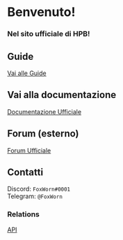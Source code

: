 # Benvenuto!
### Nel sito ufficiale di HPB!

## Guide
[Vai alle Guide](https://hpbdev.cf/guide/)

## Vai alla documentazione
[Documentazione Ufficiale](https://hpbdev.cf/docs/base)

## Forum (esterno)
[Forum Ufficiale](https://dev.hpbdev.cf/)

## Contatti
Discord: `FoxWorn#0001`<br>
Telegram: `@FoxWorn`

### Relations
[API](https://api.hpbdev.cf/extwiew/)
